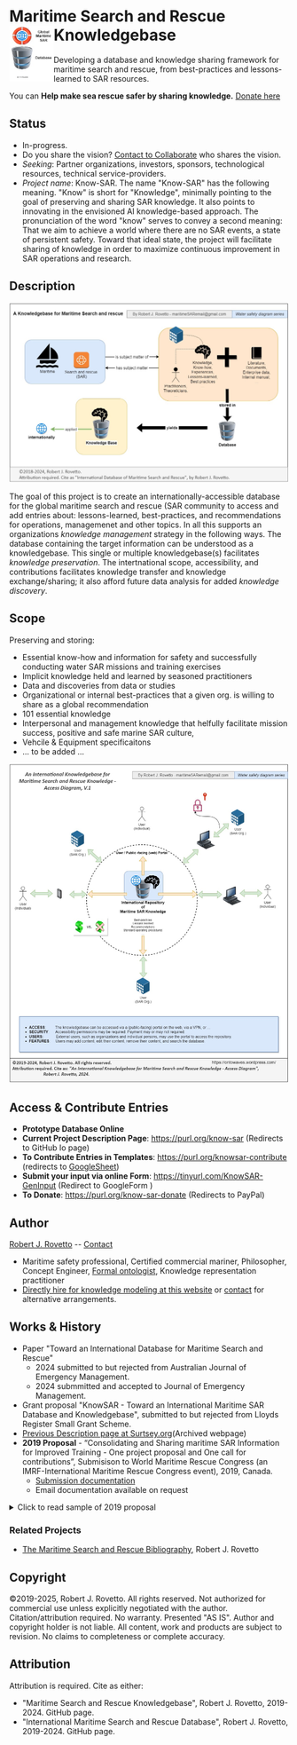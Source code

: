 # Maritime Search and Rescue Knowledgebase <img align="left" width="80" height="100" src="images/marinSARdb-logo.jpg">
Developing a database and knowledge sharing framework for maritime search and rescue, from best-practices and lessons-learned to SAR resources. 

You can **Help make sea rescue safer by sharing knowledge.** [Donate here](https://www.paypal.com/donate/?business=JN9YD94DHA87Y&no_recurring=0&item_name=Help+create+the+worlds+first+database+about+maritime+search+%26+rescue+knowledge.+Saving+lives+by+sharing+knowledge.+Thank+you.&currency_code=USD)
## Status
- In-progress.
- Do you share the vision? [Contact to Collaborate](mailto:maritimeSARemail@gmail.com) who shares the vision. 
- _Seeking_: Partner organizations, investors, sponsors, technological resources, technical service-providers.
- _Project name_: Know-SAR. The name "Know-SAR" has the following meaning. "Know" is short for "Knowledge", minimally pointing to the goal of preserving and sharing SAR knowledge. It also points to innovating in the envisioned AI knowledge-based approach. The pronunciation of the word "know" serves to convey a second meaning: That we aim to achieve a world where there are no SAR events, a state of persistent safety. Toward that ideal state, the project will facilitate sharing of knowledge in order to maximize continuous improvement in SAR operations and research. 

## Description

![image](images/International-Database-MarineSAR-Knowledge_Rovetto_v1.jpg)

The goal of this project is to create an internationally-accessible database for the global maritime search and rescue (SAR community to access and add entries about: lessons-learned, best-practices, and recommendations for operations, managemenet and other topics. In all this supports an organizations _knowledge management_ strategy in the following ways. The database containing the target information can be understood as a knowledgebase. This single or multiple knowledgebase(s) facilitates _knowledge preservation_. The intertnational scope, accessibility, and contributions facilitates knowledge transfer and knowledge exchange/sharing; it also afford future data analysis for added _knowledge discovery_. 

## Scope 
Preserving and storing:
- Essential know-how and information for safety and successfully conducting water SAR missions and training exercises
- Implicit knowledge held and learned by seasoned practitioners
- Data and discoveries from data or studies
- Organizational or internal best-practices that a given org. is willing to share as a global recommendation
- 101 essential knowledge
- Interpersonal and management knowledge that helfully facilitate mission success, positive and safe marine SAR culture,
- Vehcile & Equipment specificaitons
- ... to be added ... 

![image](images/AccessDiagram_International-Database-MarineSAR-Knowledge_Rovetto_v1.jpg)

## Access & Contribute Entries
- **Prototype Database Online**
- **Current Project Description Page**: 	https://purl.org/know-sar (Redirects to GitHub Io page)
- **To Contribute Entries in Templates**: 	https://purl.org/knowsar-contribute (redirects to [GoogleSheet](https://docs.google.com/spreadsheets/d/1En-2klV5RyvoVIUaFKFvSG4Ik1SD2-U_MXMcHJFRY7Y/))
- **Submit your input via online Form**:	https://tinyurl.com/KnowSAR-GenInput (Redirect to GoogleForm )
- **To Donate**: 				https://purl.org/know-sar-donate (Redirects to PayPal)

##  Author
[Robert J. Rovetto](https://github.com/rrovetto) -- [Contact](mailto:rrovetto@terpalum.umd.edu)
- Maritime safety professional, Certified commercial mariner, Philosopher, Concept Engineer, [Formal ontologist](https://ontologforum.org/index.php/RobertRovetto), Knowledge representation practitioner
- [Directly hire for knowledge modeling at this website](https://tinyurl.com/yas7trzy) or [contact](rrovetto@terpalum.umd.edu) for alternative arrangements.

## Works & History
- Paper "Toward an International Database for Maritime Search and Rescue"
	- 2024 submitted to but rejected from Australian Journal of Emergency Management.
 	- 2024 submmitted and accepted to Journal of Emergency Management.
- Grant proposal "KnowSAR - Toward an International Maritime SAR Database and Knowledgebase", submitted to but rejected from Lloyds Register Small Grant Scheme.
- [Previous Description page at Surtsey.org](https://web.archive.org/web/20250324025411/https://www.surtsey.org/projects/the-maritime-search-and-rescue-database/)(Archived webpage)
- **2019 Proposal** - “Consolidating and Sharing maritime SAR Information for Improved Training - One project proposal and One call for contributions”, Submisison to World Maritime Rescue Congress (an IMRF-International Maritime Rescue Congress event), 2019, Canada.
	- [Submission documentation](https://drive.google.com/drive/folders/1wWgdWdPG5B9OlZ5zOEw4n-8LlcuZrk8_?usp=sharing)
	- Email documentation available on request
<details>
  <summary>Click to read sample of 2019 proposal</summary>
	
"The community stands to improve training by aggregating and sharing maritime SAR information.
This communication discusses two project concepts. One is a project proposal to develop an
international database of maritime SAR best-practices. The other is an ongoing personal project
by the author to develop a bibliography of maritime SAR documents.

The first would be an open-source repository for best-practices in training and in actual 
operations. Any maritime SAR organization, and any individual, would be able to submit
additions to the repository Submitted best-practices or recommendations can be about 
onboard safety aspects to interpersonal aspects to equipment suggestions to detailed 
strategies for particular training evolutions like man-overboard. A best-practices
database can be incorporated into or developed for the IMRF, IMO, or another neutral
organizations.

The second project, an existing compilation of maritime SAR training and standards material is briefly introduced.
Contributions are welcome and should be directed to the author. The author seeks partners and funding to pursue both or either of these 
projects for consolidating maritime SAR information for knowledge sharing and improved training."

“This paper proposes the development of an international database of maritime SAR best-practices. The author (Rovetto) has begun a preliminary repository, drawing on his training and boating experiences. The authors asks the audience if they are interested in contributing to such a repository.  A best-practices database can be incorporated into the IMRF, IMO, or another neutral organization. It should be open and freely accessible. We draw on the collective and diverse experience of the author(s) to offer a list of recommended practices for crew members aboard rescue boats. The practices range from training suggestions, to safety precautions, to managerial and interpersonal approaches. Some maritime SAR organizations employ some of the recommendations, while others do not. Some suggestions may appear obvious, but observing existing paid and unpaid crews will demonstrate gaps in safety, lack of knowledge, etc”

</details>

### Related Projects
- [The Maritime Search and Rescue Bibliography](https://www.surtsey.org/projects/maritime-sar-bibliography), Robert J. Rovetto
  
## Copyright
©2019-2025, Robert J. Rovetto. All rights reserved.
Not authorized for commercial use unless explicitly negotiated with the author. Citation/attribution required.
No warranty. Presented "AS IS". Author and copyright holder is not liable. All content, work and products are subject to revision. No claims to completeness or complete accuracy.

## Attribution
Attribution is required. 
Cite as either: 
- "Maritime Search and Rescue Knowledgebase", Robert J. Rovetto, 2019-2024. GitHub page.
- "International Maritime Search and Rescue Database", Robert J. Rovetto, 2019-2024. GitHub page.
